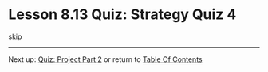 # Lesson 8.13 Quiz: Strategy Quiz 4

skip

- - -
Next up: [Quiz: Project Part 2](ND024_Part2_Lesson08_14.md) or return to [Table Of Contents](./ND024_TableOfContents.md)
